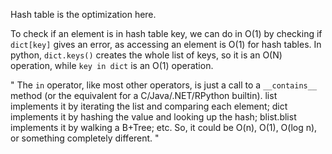 Hash table is the optimization here.

To check if an element is in hash table key, we can do in O(1) by checking if ```dict[key]``` gives an error, as accessing an element is O(1) for hash tables.
In python, ```dict.keys()``` creates the whole list of keys, so it is an O(N) operation, while ```key in dict``` is an O(1) operation.

"
The ```in``` operator, like most other operators, is just a call to a ```__contains__``` method (or the equivalent for a C/Java/.NET/RPython builtin). list implements it by iterating the list and comparing each element; dict implements it by hashing the value and looking up the hash; blist.blist implements it by walking a B+Tree; etc. So, it could be O(n), O(1), O(log n), or something completely different.
"
